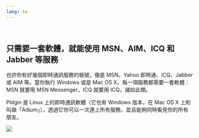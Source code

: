 ```yaml
---
lang: tw
---
```

﻿



<h2>只需要一套軟體，就能使用 MSN、AIM、ICQ 和 Jabber 等服務</h2>

也許你有好幾個即時通訊服務的帳號，像是 MSN、Yahoo 即時通、ICQ、Jabber 或 AIM 等。當你執行 Windows 或是 Mac OS X，每一項服務都需要一套軟體：MSN 就要用 MSN Messenger，ICQ 就要用 ICQ，諸如此類。

Pidgin 是 Linux 上的即時通訊軟體（它也有 Windows 版本，在 Mac OS X 上則叫做「Adium」），透過它你可以一次連上所有服務，並且能夠同時看見你的所有朋友。

<img src="Images/gaim_im_services.png" />

  
